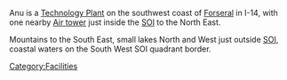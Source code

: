 Anu is a [Technology Plant](Technology_Plant.md "wikilink") on the
southwest coast of [Forseral](Forseral.md "wikilink") in I-14, with one
nearby [Air tower](Air_tower.md "wikilink") just inside the
[SOI](SOI.md "wikilink") to the North East.

Mountains to the South East, small lakes North and West just outside
[SOI](SOI.md "wikilink"), coastal waters on the South West SOI quadrant
border.

[Category:Facilities](Category:Facilities.md "wikilink")
